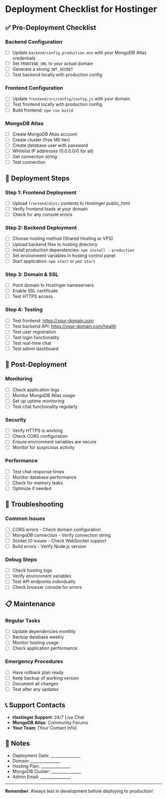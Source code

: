 # Deployment Checklist for Hostinger

## ✅ Pre-Deployment Checklist

### Backend Configuration
- [ ] Update `backend/config.production.env` with your MongoDB Atlas credentials
- [ ] Set `FRONTEND_URL` to your actual domain
- [ ] Generate a strong `JWT_SECRET`
- [ ] Test backend locally with production config

### Frontend Configuration
- [ ] Update `frontend/src/config/config.js` with your domain
- [ ] Test frontend locally with production config
- [ ] Build frontend: `npm run build`

### MongoDB Atlas
- [ ] Create MongoDB Atlas account
- [ ] Create cluster (free M0 tier)
- [ ] Create database user with password
- [ ] Whitelist IP addresses (0.0.0.0/0 for all)
- [ ] Get connection string
- [ ] Test connection

## 🚀 Deployment Steps

### Step 1: Frontend Deployment
- [ ] Upload `frontend/dist/` contents to Hostinger public_html
- [ ] Verify frontend loads at your domain
- [ ] Check for any console errors

### Step 2: Backend Deployment
- [ ] Choose hosting method (Shared Hosting or VPS)
- [ ] Upload backend files to hosting directory
- [ ] Install production dependencies: `npm install --production`
- [ ] Set environment variables in hosting control panel
- [ ] Start application: `npm start` or `pm2 start`

### Step 3: Domain & SSL
- [ ] Point domain to Hostinger nameservers
- [ ] Enable SSL certificate
- [ ] Test HTTPS access

### Step 4: Testing
- [ ] Test frontend: https://your-domain.com
- [ ] Test backend API: https://your-domain.com/health
- [ ] Test user registration
- [ ] Test login functionality
- [ ] Test real-time chat
- [ ] Test admin dashboard

## 🔧 Post-Deployment

### Monitoring
- [ ] Check application logs
- [ ] Monitor MongoDB Atlas usage
- [ ] Set up uptime monitoring
- [ ] Test chat functionality regularly

### Security
- [ ] Verify HTTPS is working
- [ ] Check CORS configuration
- [ ] Ensure environment variables are secure
- [ ] Monitor for suspicious activity

### Performance
- [ ] Test chat response times
- [ ] Monitor database performance
- [ ] Check for memory leaks
- [ ] Optimize if needed

## 🚨 Troubleshooting

### Common Issues
- [ ] CORS errors - Check domain configuration
- [ ] MongoDB connection - Verify connection string
- [ ] Socket.IO issues - Check WebSocket support
- [ ] Build errors - Verify Node.js version

### Debug Steps
- [ ] Check hosting logs
- [ ] Verify environment variables
- [ ] Test API endpoints individually
- [ ] Check browser console for errors

## 📋 Maintenance

### Regular Tasks
- [ ] Update dependencies monthly
- [ ] Backup database weekly
- [ ] Monitor hosting usage
- [ ] Check application performance

### Emergency Procedures
- [ ] Have rollback plan ready
- [ ] Keep backup of working version
- [ ] Document all changes
- [ ] Test after any updates

## 📞 Support Contacts

- **Hostinger Support**: 24/7 Live Chat
- **MongoDB Atlas**: Community Forums
- **Your Team**: [Your Contact Info]

## 📝 Notes

- Deployment Date: _______________
- Domain: _______________
- Hosting Plan: _______________
- MongoDB Cluster: _______________
- Admin Email: _______________

---

**Remember**: Always test in development before deploying to production!
